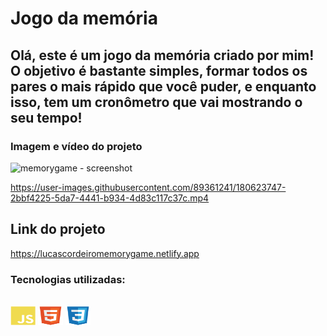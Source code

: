 # Jogo da memória 

## Olá, este é um jogo da memória criado por mim! O objetivo é bastante simples, formar todos os pares o mais rápido que você puder, e enquanto isso, tem um cronômetro que vai mostrando o seu tempo!

### Imagem e vídeo do projeto

![memorygame - screenshot](https://user-images.githubusercontent.com/89361241/180623726-13e36e22-dcfc-462b-a18c-959a2c1439d5.png)

https://user-images.githubusercontent.com/89361241/180623747-2bbf4225-5da7-4441-b934-4d83c117c37c.mp4

## Link do projeto 

https://lucascordeiromemorygame.netlify.app



 <h3>Tecnologias utilizadas:</h3>
  
  <div style="display: inline_block"><br>
  <img align="center" alt="Lucas-Js" height="30" width="40" src="https://raw.githubusercontent.com/devicons/devicon/master/icons/javascript/javascript-plain.svg">
  <img align="center" alt="Lucas-HTML" height="30" width="40" src="https://raw.githubusercontent.com/devicons/devicon/master/icons/html5/html5-original.svg">
  <img align="center" alt="Lucas-CSS" height="30" width="40" src="https://raw.githubusercontent.com/devicons/devicon/master/icons/css3/css3-original.svg">
  
  
  
